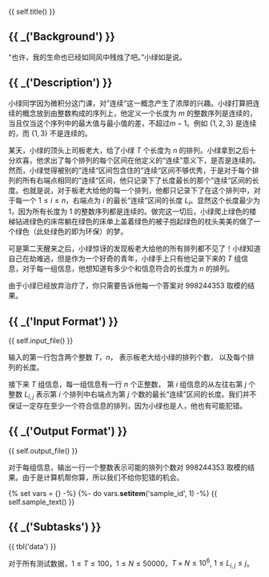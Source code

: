 {{ self.title() }}

## {{ _('Background') }}

“也许，我的生命也已经如同风中残烛了吧。”小绿如是说。

## {{ _('Description') }}

小绿同学因为微积分这门课，对”连续“这一概念产生了浓厚的兴趣。小绿打算把连续的概念放到由整数构成的序列上，他定义一个长度为 $m$ 的整数序列是连续的，当且仅当这个序列中的最大值与最小值的差，不超过$m-1$。例如 $\{1,2,3\}$ 是连续的，而 $\{1,3\}$ 不是连续的。

某天，小绿的顶头上司板老大，给了小绿 $T$ 个长度为 $n$ 的排列。小绿拿到之后十分欢喜，他求出了每个排列的每个区间在他定义的“连续”意义下，是否是连续的。然而，小绿觉得被别的”连续“区间包含住的”连续“区间不够优秀，于是对于每个排列的所有右端点相同的”连续“区间，他只记录下了长度最长的那个”连续“区间的长度。也就是说，对于板老大给他的每一个排列，他都只记录下了在这个排列中，对于每一个 $1 \le i \le n$，右端点为 $i$ 的最长“连续”区间的长度 $L_i$。显然这个长度最少为 $1$，因为所有长度为 $1$ 的整数序列都是连续的。做完这一切后，小绿爬上绿色的楼梯钻进绿色的床帘躺在绿色的床单上盖着绿色的被子抱起绿色的枕头美美的做了一个绿色（此处绿色的即为环保）的梦。

可是第二天醒来之后，小绿惊讶的发现板老大给他的所有排列都不见了！小绿知道自己在劫难逃，但是作为一个好奇的青年，小绿手上只有他记录下来的 $T$ 组信息，对于每一组信息，他想知道有多少个和信息符合的长度为 $n$ 的排列。

由于小绿已经放弃治疗了，你只需要告诉他每一个答案对 $998244353$ 取模的结果。

## {{ _('Input Format') }}

{{ self.input_file() }}

输入的第一行包含两个整数 $T$，$n$， 表示板老大给小绿的排列个数， 以及每个排列的长度。

接下来 $T$ 组信息，每一组信息有一行 $n$ 个正整数， 第 $i$ 组信息的从左往右第 $j$ 个整数 $L_{i,j}$ 表示第 $i$ 个排列中右端点为第 $j$ 个数的最长“连续”区间的长度。我们并不保证一定存在至少一个符合信息的排列，因为小绿也是人，他也有可能犯错。

## {{ _('Output Format') }}

{{ self.output_file() }}

对于每组信息，输出一行一个整数表示可能的排列个数对 $998244353$ 取模的结果。由于是计算机帮你算，所以我们不给你犯错的机会。


{% set vars = {} -%}
{%- do vars.__setitem__('sample_id', 1) -%}
{{ self.sample_text() }}

## {{ _('Subtasks') }}

{{ tbl('data') }}

对于所有测试数据，$1 \le T \le 100$，$1 \le N \le 50000$，$T \times N \le 10^6$,  $1 \le L_{i,j} \le j$。 

